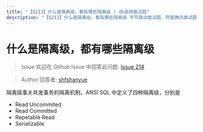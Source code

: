 ```yaml
---
title: "【Q213】什么是隔离级，都有哪些隔离级 | db高频面试题"
description: "【Q213】什么是隔离级，都有哪些隔离级 字节跳动面试题、阿里腾讯面试题、美团小米面试题。"
---
```


# 什么是隔离级，都有哪些隔离级

> Issue
> 欢迎在 Gtihub Issue 中回答此问题: [Issue 214](https://github.com/shfshanyue/Daily-Question/issues/214)

> Author
> 回答者: [shfshanyue](https://github.com/shfshanyue)

隔离级事关并发事务的隔离机制，ANSI SQL 中定义了四种隔离级，分别是

- Read Uncommited
- Read Committed
- Repetable Read
- Serializable
